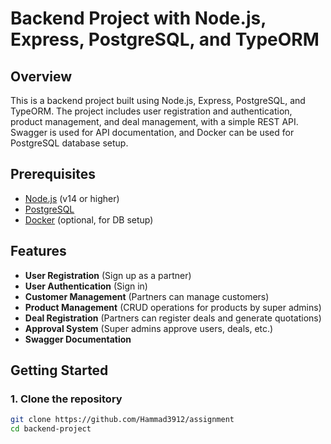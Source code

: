# Backend Project with Node.js, Express, PostgreSQL, and TypeORM

## Overview

This is a backend project built using Node.js, Express, PostgreSQL, and TypeORM. The project includes user registration and authentication, product management, and deal management, with a simple REST API. Swagger is used for API documentation, and Docker can be used for PostgreSQL database setup.

## Prerequisites

- [Node.js](https://nodejs.org/en/download/) (v14 or higher)
- [PostgreSQL](https://www.postgresql.org/download/)
- [Docker](https://www.docker.com/get-started) (optional, for DB setup)

## Features

- **User Registration** (Sign up as a partner)
- **User Authentication** (Sign in)
- **Customer Management** (Partners can manage customers)
- **Product Management** (CRUD operations for products by super admins)
- **Deal Registration** (Partners can register deals and generate quotations)
- **Approval System** (Super admins approve users, deals, etc.)
- **Swagger Documentation**

## Getting Started

### 1. Clone the repository

```bash
git clone https://github.com/Hammad3912/assignment
cd backend-project
```
